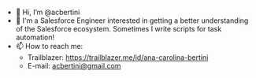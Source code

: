 - 👋 Hi, I’m @acbertini
- 🌱 I'm a Salesforce Engineer interested in getting a better understanding of the Salesforce ecosystem. Sometimes I write scripts for task automation!
- 📫 How to reach me:
    - Trailblazer: https://trailblazer.me/id/ana-carolina-bertini
    - E-mail: acbertini@gmail.com

<!---
acbertini/acbertini is a ✨ special ✨ repository because its `README.md` (this file) appears on your GitHub profile.
You can click the Preview link to take a look at your changes.
--->
